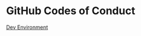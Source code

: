 # GitHub Codes of Conduct

[Dev Environment](GitHub%20Codes%20of%20Conduct%20884dfb0d89a4423f9001e768620c786a/Dev%20Environment%205bbdbdf0dce24479aa6e0f403da81a61.md)